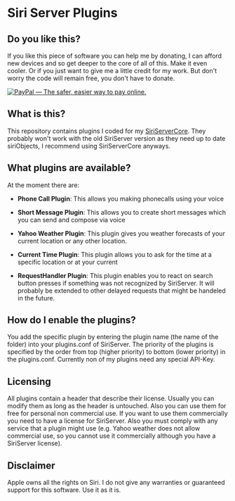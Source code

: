 Siri Server Plugins
===================

Do you like this?
-----------------
If you like this piece of software you can help me by donating, I can afford new devices and so get deeper to the core of all of this. Make it even cooler.
Or if you just want to give me a little credit for my work. But don't worry the code will remain free, you don't have to donate.

[<img alt="PayPal — The safer, easier way to pay online." src="https://www.paypalobjects.com/en_US/i/btn/btn_donateCC_LG_global.gif">](https://www.paypal.com/cgi-bin/webscr?cmd=_s-xclick&hosted_button_id=2E3TD99JETMA4)


What is this?
-------------
This repository contains plugins I coded for my [SiriServerCore](https://github.com/Eichhoernchen/SiriServerCore).
They probably won't work with the old SiriServer version as they need up to date siriObjects, I recommend using SiriServerCore anyways.


What plugins are available?
---------------------------
At the moment there are:

* **Phone Call Plugin**:
  This allows you making phonecalls using your voice
  
* **Short Message Plugin**:
  This allows you to create short messages which you can send and compose via voice
  
* **Yahoo Weather Plugin**:
  This plugin gives you weather forecasts of your current location or any other location.

* **Current Time Plugin**:
  This plugin allows you to ask for the time at a specific location or at your current

* **RequestHandler Plugin**:
  This plugin enables you to react on search button presses if something was not recognized by SiriServer.
  It will probably be extended to other delayed requests that might be handeled in the future.


How do I enable the plugins?
----------------------------
You add the specific plugin by entering the plugin name (the name of the folder) into your plugins.conf of SiriServer.
The priority of the plugins is specified by the order from top (higher priority) to bottom (lower priority) in the plugins.conf.
Currently non of my plugins need any special API-Key.

 
Licensing
---------
All plugins contain a header that describe their license. Usually you can modify them as long as the header is untouched. 
Also you can use them for free for personal non commercial use. If you want to use them commercially you need to have a license for SiriServer.
Also you must comply with any service that a plugin might use (e.g. Yahoo weather does not allow commercial use, so you cannot use it commercially although you have a SiriServer license).
  
  
Disclaimer
----------
Apple owns all the rights on Siri. I do not give any warranties or guaranteed support for this software. Use it as it is.
 

